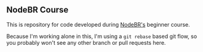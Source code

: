 ## NodeBR Course

This is repository for code developed during [NodeBR's](https://erickwendel.teachable.com/p/node-js-para-iniciantes-nodebr) beginner course.

Because I'm working alone in this, I'm using a `git rebase` based git flow, so you probably won't see any other branch or pull requests here.
